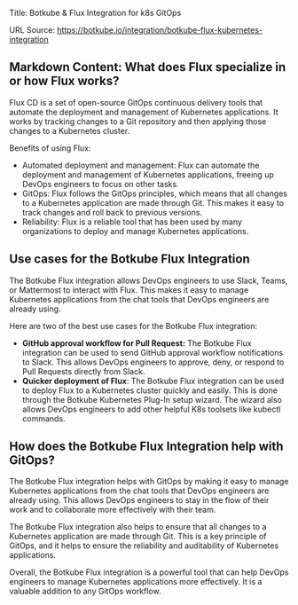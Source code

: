 Title: Botkube & Flux Integration for k8s GitOps

URL Source: https://botkube.io/integration/botkube-flux-kubernetes-integration

Markdown Content:
**What does Flux specialize in or how Flux works?**
---------------------------------------------------

Flux CD is a set of open-source GitOps continuous delivery tools that automate the deployment and management of Kubernetes applications. It works by tracking changes to a Git repository and then applying those changes to a Kubernetes cluster.

Benefits of using Flux:

*   Automated deployment and management: Flux can automate the deployment and management of Kubernetes applications, freeing up DevOps engineers to focus on other tasks.
*   GitOps: Flux follows the GitOps principles, which means that all changes to a Kubernetes application are made through Git. This makes it easy to track changes and roll back to previous versions.
*   Reliability: Flux is a reliable tool that has been used by many organizations to deploy and manage Kubernetes applications.

**Use cases for the Botkube Flux Integration**
----------------------------------------------

The Botkube Flux integration allows DevOps engineers to use Slack, Teams, or Mattermost to interact with Flux. This makes it easy to manage Kubernetes applications from the chat tools that DevOps engineers are already using.

Here are two of the best use cases for the Botkube Flux integration:

*   **GitHub approval workflow for Pull Request:** The Botkube Flux integration can be used to send GitHub approval workflow notifications to Slack. This allows DevOps engineers to approve, deny, or respond to Pull Requests directly from Slack.
*   **Quicker deployment of Flux**: The Botkube Flux integration can be used to deploy Flux to a Kubernetes cluster quickly and easily. This is done through the Botkube Kubernetes Plug-In setup wizard. The wizard also allows DevOps engineers to add other helpful K8s toolsets like kubectl commands.

**How does the Botkube Flux Integration help with GitOps?**
-----------------------------------------------------------

The Botkube Flux integration helps with GitOps by making it easy to manage Kubernetes applications from the chat tools that DevOps engineers are already using. This allows DevOps engineers to stay in the flow of their work and to collaborate more effectively with their team.

The Botkube Flux integration also helps to ensure that all changes to a Kubernetes application are made through Git. This is a key principle of GitOps, and it helps to ensure the reliability and auditability of Kubernetes applications.

Overall, the Botkube Flux integration is a powerful tool that can help DevOps engineers to manage Kubernetes applications more effectively. It is a valuable addition to any GitOps workflow.

‍

